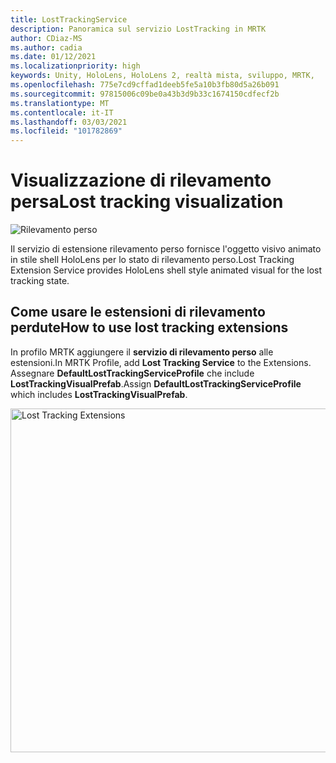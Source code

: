 ```yaml
---
title: LostTrackingService
description: Panoramica sul servizio LostTracking in MRTK
author: CDiaz-MS
ms.author: cadia
ms.date: 01/12/2021
ms.localizationpriority: high
keywords: Unity, HoloLens, HoloLens 2, realtà mista, sviluppo, MRTK,
ms.openlocfilehash: 775e7cd9cffad1deeb5fe5a10b3fb80d5a26b091
ms.sourcegitcommit: 97815006c09be0a43b3d9b33c1674150cdfecf2b
ms.translationtype: MT
ms.contentlocale: it-IT
ms.lasthandoff: 03/03/2021
ms.locfileid: "101782869"
---
```

# <a name="lost-tracking-visualization"></a><span data-ttu-id="9a25e-104">Visualizzazione di rilevamento persa</span><span class="sxs-lookup"><span data-stu-id="9a25e-104">Lost tracking visualization</span></span>

![Rilevamento perso](images/lost-tracking/LostTrackingVisualization.jpg)

<span data-ttu-id="9a25e-106">Il servizio di estensione rilevamento perso fornisce l'oggetto visivo animato in stile shell HoloLens per lo stato di rilevamento perso.</span><span class="sxs-lookup"><span data-stu-id="9a25e-106">Lost Tracking Extension Service provides HoloLens shell style animated visual for the lost tracking state.</span></span>

## <a name="how-to-use-lost-tracking-extensions"></a><span data-ttu-id="9a25e-107">Come usare le estensioni di rilevamento perdute</span><span class="sxs-lookup"><span data-stu-id="9a25e-107">How to use lost tracking extensions</span></span>

<span data-ttu-id="9a25e-108">In profilo MRTK aggiungere il **servizio di rilevamento perso** alle estensioni.</span><span class="sxs-lookup"><span data-stu-id="9a25e-108">In MRTK Profile, add **Lost Tracking Service** to the Extensions.</span></span> <span data-ttu-id="9a25e-109">Assegnare **DefaultLostTrackingServiceProfile** che include **LostTrackingVisualPrefab**.</span><span class="sxs-lookup"><span data-stu-id="9a25e-109">Assign **DefaultLostTrackingServiceProfile** which includes **LostTrackingVisualPrefab**.</span></span>

<img src="images/lost-tracking/LostTracking_Extensions.png" width="550" alt="Lost Tracking Extensions">
